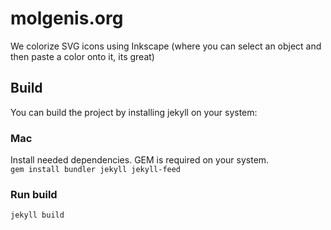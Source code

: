 # molgenis.org

We colorize SVG icons using Inkscape (where you can select an object and then paste a color onto it, its great)

	
## Build 	
You can build the project by installing jekyll on your system:	

### Mac	
Install needed dependencies. GEM is required on your system.	
 ```gem install bundler jekyll jekyll-feed```	

### Run build	
 ```jekyll build```	

